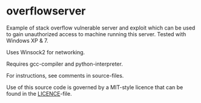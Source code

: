 overflowserver
==============

Example of stack overflow vulnerable server and exploit which can be used to gain unauthorized access to machine running this server.
Tested with Windows XP & 7.

Uses Winsock2 for networking.

Requires gcc-compiler and python-interpreter.

For instructions, see comments in source-files.

Use of this source code is governed by a MIT-style licence that can be found in the [LICENCE](https://raw.githubusercontent.com/putsi/overflowserver/master/LICENSE)-file.
